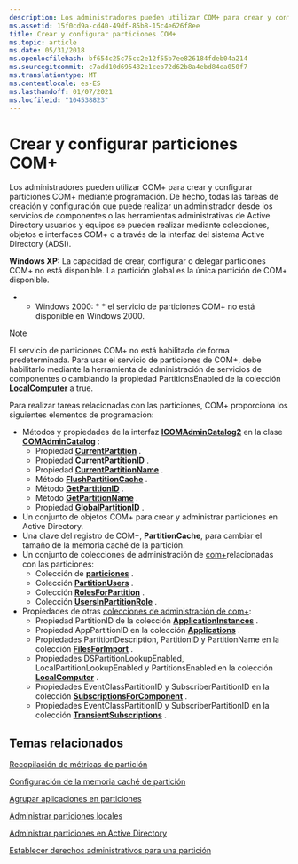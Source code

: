 ```yaml
---
description: Los administradores pueden utilizar COM+ para crear y configurar particiones COM+ mediante programación.
ms.assetid: 15f0cd9a-cd40-49df-85b8-15c4e626f8ee
title: Crear y configurar particiones COM+
ms.topic: article
ms.date: 05/31/2018
ms.openlocfilehash: bf654c25c75cc2e12f55b7ee826184fdeb04a214
ms.sourcegitcommit: c7add10d695482e1ceb72d62b8a4ebd84ea050f7
ms.translationtype: MT
ms.contentlocale: es-ES
ms.lasthandoff: 01/07/2021
ms.locfileid: "104538823"
---
```

# <a name="creating-and-configuring-com-partitions"></a>Crear y configurar particiones COM+

Los administradores pueden utilizar COM+ para crear y configurar particiones COM+ mediante programación. De hecho, todas las tareas de creación y configuración que puede realizar un administrador desde los servicios de componentes o las herramientas administrativas de Active Directory usuarios y equipos se pueden realizar mediante colecciones, objetos e interfaces COM+ o a través de la interfaz del sistema Active Directory (ADSI).

**Windows XP:** La capacidad de crear, configurar o delegar particiones COM+ no está disponible. La partición global es la única partición de COM+ disponible.

* * Windows 2000: * * el servicio de particiones COM+ no está disponible en Windows 2000.

> [!Note]  
> El servicio de particiones COM+ no está habilitado de forma predeterminada. Para usar el servicio de particiones de COM+, debe habilitarlo mediante la herramienta de administración de servicios de componentes o cambiando la propiedad PartitionsEnabled de la colección [**LocalComputer**](localcomputer.md) a true.

 

Para realizar tareas relacionadas con las particiones, COM+ proporciona los siguientes elementos de programación:

-   Métodos y propiedades de la interfaz [**ICOMAdminCatalog2**](/windows/desktop/api/ComAdmin/nn-comadmin-icomadmincatalog2) en la clase [**COMAdminCatalog**](comadmincatalog.md) :
    -   Propiedad [**CurrentPartition**](/windows/desktop/api/ComAdmin/nf-comadmin-icomadmincatalog2-put_currentpartition) .
    -   Propiedad [**CurrentPartitionID**](/windows/desktop/api/ComAdmin/nf-comadmin-icomadmincatalog2-get_currentpartitionid) .
    -   Propiedad [**CurrentPartitionName**](/windows/desktop/api/ComAdmin/nf-comadmin-icomadmincatalog2-get_currentpartitionname) .
    -   Método [**FlushPartitionCache**](/windows/desktop/api/ComAdmin/nf-comadmin-icomadmincatalog2-flushpartitioncache) .
    -   Método [**GetPartitionID**](/windows/desktop/api/ComAdmin/nf-comadmin-icomadmincatalog2-getpartitionid) .
    -   Método [**GetPartitionName**](/windows/desktop/api/ComAdmin/nf-comadmin-icomadmincatalog2-getpartitionname) .
    -   Propiedad [**GlobalPartitionID**](/windows/desktop/api/ComAdmin/nf-comadmin-icomadmincatalog2-get_globalpartitionid) .
-   Un conjunto de objetos COM+ para crear y administrar particiones en Active Directory.
-   Una clave del registro de COM+, **PartitionCache**, para cambiar el tamaño de la memoria caché de la partición.
-   Un conjunto de colecciones de administración de [com+](com--administration-collections.md)relacionadas con las particiones:
    -   Colección de [**particiones**](partitions.md) .
    -   Colección [**PartitionUsers**](partitionusers.md) .
    -   Colección [**RolesForPartition**](rolesforpartition.md) .
    -   Colección [**UsersInPartitionRole**](usersinpartitionrole.md) .
-   Propiedades de otras [colecciones de administración de com+](com--administration-collections.md):
    -   Propiedad PartitionID de la colección [**ApplicationInstances**](applicationinstances.md) .
    -   Propiedad AppPartitionID en la colección [**Applications**](applications.md) .
    -   Propiedades PartitionDescription, PartitionID y PartitionName en la colección [**FilesForImport**](filesforimport.md) .
    -   Propiedades DSPartitionLookupEnabled, LocalPartitionLookupEnabled y PartitionsEnabled en la colección [**LocalComputer**](localcomputer.md) .
    -   Propiedades EventClassPartitionID y SubscriberPartitionID en la colección [**SubscriptionsForComponent**](subscriptionsforcomponent.md) .
    -   Propiedades EventClassPartitionID y SubscriberPartitionID en la colección [**TransientSubscriptions**](transientsubscriptions.md) .

## <a name="related-topics"></a>Temas relacionados

<dl> <dt>

[Recopilación de métricas de partición](collecting-partition-metrics.md)
</dt> <dt>

[Configuración de la memoria caché de partición](configuring-the-partition-cache.md)
</dt> <dt>

[Agrupar aplicaciones en particiones](grouping-applications-into-partitions.md)
</dt> <dt>

[Administrar particiones locales](managing-local-partitions.md)
</dt> <dt>

[Administrar particiones en Active Directory](managing-partitions-within-active-directory.md)
</dt> <dt>

[Establecer derechos administrativos para una partición](setting-administrative-rights-for-a-partition.md)
</dt> </dl>

 

 



